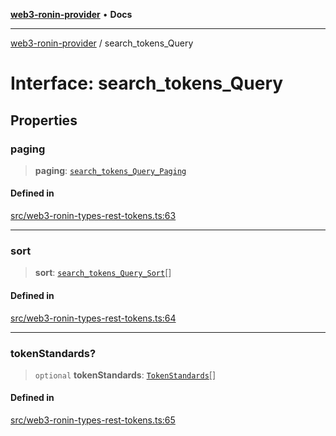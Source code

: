 [**web3-ronin-provider**](../README.md) • **Docs**

***

[web3-ronin-provider](../globals.md) / search\_tokens\_Query

# Interface: search\_tokens\_Query

## Properties

### paging

> **paging**: [`search_tokens_Query_Paging`](search_tokens_Query_Paging.md)

#### Defined in

[src/web3-ronin-types-rest-tokens.ts:63](https://github.com/chuacw/web3-ronin-provider/blob/5e9462adf1edb8f1f7982dc5f4e5bd7094a4d6eb/src/web3-ronin-types-rest-tokens.ts#L63)

***

### sort

> **sort**: [`search_tokens_Query_Sort`](search_tokens_Query_Sort.md)[]

#### Defined in

[src/web3-ronin-types-rest-tokens.ts:64](https://github.com/chuacw/web3-ronin-provider/blob/5e9462adf1edb8f1f7982dc5f4e5bd7094a4d6eb/src/web3-ronin-types-rest-tokens.ts#L64)

***

### tokenStandards?

> `optional` **tokenStandards**: [`TokenStandards`](../enumerations/TokenStandards.md)[]

#### Defined in

[src/web3-ronin-types-rest-tokens.ts:65](https://github.com/chuacw/web3-ronin-provider/blob/5e9462adf1edb8f1f7982dc5f4e5bd7094a4d6eb/src/web3-ronin-types-rest-tokens.ts#L65)
